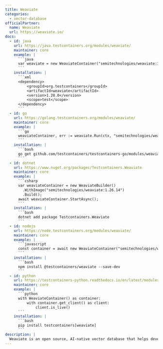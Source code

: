 ```yaml
---
title: Weaviate
categories:
  - vector-database
officialPartner:
  name: Weaviate
  url: https://weaviate.io/
docs:
  - id: java
    url: https://java.testcontainers.org/modules/weaviate/
    maintainer: core
    example: |
      ```java
      var weaviate = new WeaviateContainer("semitechnologies/weaviate:1.25.5");
      ```
    installation: |
      ```xml
      <dependency>
          <groupId>org.testcontainers</groupId>
          <artifactId>weaviate</artifactId>
          <version>1.20.0</version>
          <scope>test</scope>
      </dependency>
      ```
  - id: go
    url: https://golang.testcontainers.org/modules/weaviate/
    maintainer: core
    example: |
      ```go
      weaviateContainer, err := weaviate.Run(ctx, "semitechnologies/weaviate:1.25.5")
      ```
    installation: |
      ```bash
      go get github.com/testcontainers/testcontainers-go/modules/weaviate
      ```
  - id: dotnet
    url: https://www.nuget.org/packages/Testcontainers.Weaviate
    maintainer: core
    example: |
      ```csharp
      var weaviateContainer = new WeaviateBuilder()
        .WithImage("semitechnologies/weaviate:1.26.14")
        .Build();
      await weaviateContainer.StartAsync();
      ```
    installation: |
      ```bash
      dotnet add package Testcontainers.Weaviate
      ```
  - id: nodejs
    url: https://node.testcontainers.org/modules/weaviate/
    maintainer: core
    example: |
      ```javascript
      const container = await new WeaviateContainer("semitechnologies/weaviate:1.24.5").start();
      ```
    installation: |
      ```bash
      npm install @testcontainers/weaviate --save-dev
      ```
  - id: python
    url: https://testcontainers-python.readthedocs.io/en/latest/modules/weaviate/README.html
    maintainer: core
    example: |
      ```python
      with WeaviateContainer() as container:
          with container.get_client() as client:
              client.is_live()
      ```
    installation: |
      ```bash
      pip install testcontainers[weaviate]
      ```
description: |
  Weaviate is an open source, AI-native vector database that helps developers create intuitive and reliable AI-powered applications.
---
```

